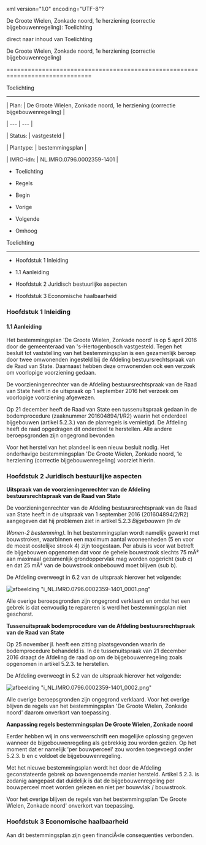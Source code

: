 xml version\="1\.0" encoding\="UTF\-8"?

De Groote Wielen, Zonkade noord, 1e herziening (correctie bijgebouwenregeling): Toelichting

direct naar inhoud van Toelichting

De Groote Wielen, Zonkade noord, 1e herziening (correctie bijgebouwenregeling)

==============================================================================

Toelichting

-----------

| Plan: | De Groote Wielen, Zonkade noord, 1e herziening (correctie bijgebouwenregeling) |

| --- | --- |

| Status: | vastgesteld |

| Plantype: | bestemmingsplan |

| IMRO\-idn: | NL.IMRO.0796\.0002359\-1401 |

* Toelichting

* Regels

* Begin

* Vorige

* Volgende

* Omhoog

Toelichting

-----------

* Hoofdstuk 1 Inleiding

+ 1\.1 Aanleiding

* Hoofdstuk 2 Juridisch bestuurlijke aspecten

* Hoofdstuk 3 Economische haalbaarheid

### Hoofdstuk 1 Inleiding

#### 1\.1 Aanleiding

Het bestemmingsplan 'De Groote Wielen, Zonkade noord' is op 5 april 2016 door de gemeenteraad van 's\-Hertogenbosch vastgesteld. Tegen het besluit tot vaststelling van het bestemmingsplan is een gezamenlijk beroep door twee omwonenden ingesteld bij de Afdeling bestuursrechtspraak van de Raad van State. Daarnaast hebben deze omwonenden ook een verzoek om voorlopige voorziening gedaan.

De voorzieningenrechter van de Afdeling bestuursrechtspraak van de Raad van State heeft in de uitspraak op 1 september 2016 het verzoek om voorlopige voorziening afgewezen.

Op 21 december heeft de Raad van State een tussenuitspraak gedaan in de bodemprocedure (zaaknummer 201604894/1/R2\) waarin het onderdeel bijgebouwen (artikel 5\.2\.3\.) van de planregels is vernietigd. De Afdeling heeft de raad opgedragen dit onderdeel te herstellen. Alle andere beroepsgronden zijn ongegrond bevonden

Voor het herstel van het plandeel is een nieuw besluit nodig. Het onderhavige bestemmingsplan 'De Groote Wielen, Zonkade noord, 1e herziening (correctie bijgebouwenregeling) voorziet hierin.

### Hoofdstuk 2 Juridisch bestuurlijke aspecten

**Uitspraak van de voorzieningenrechter van de Afdeling bestuursrechtspraak van de Raad van State**

De voorzieningenrechter van de Afdeling bestuursrechtspraak van de Raad van State heeft in de uitspraak van 1 september 2016 (201604894/2/R2\) aangegeven dat hij problemen ziet in artikel 5\.2\.3 *Bijgebouwen (in de*

*Wonen\-2 bestemming).* In het bestemmingsplan wordt namelijk gewerkt met bouwstroken, waarbinnen een maximum aantal wooneenheden (5 en voor de meest oostelijke strook 4\) zijn toegestaan. Per abuis is voor wat betreft de bijgebouwen opgenomen dat voor de gehele bouwstrook slechts 75 mÂ² aan maximaal gezamenlijk grondoppervlak mag worden opgericht (sub c) en dat 25 mÂ² van de bouwstrook onbebouwd moet blijven (sub b).

De Afdeling overweegt in 6\.2 van de uitspraak hierover het volgende:

![afbeelding "i_NL.IMRO.0796.0002359-1401_0001.png"](i_NL.IMRO.0796.0002359-1401_0001.png)

Alle overige beroepsgronden zijn ongegrond verklaard en omdat het een gebrek is dat eenvoudig te repareren is werd het bestemmingsplan niet geschorst.

**Tussenuitspraak bodemprocedure van de Afdeling bestuursrechtspraak van de Raad van State**

Op 25 november jl. heeft een zitting plaatsgevonden waarin de bodemprocedure behandeld is. In de tussenuitspraak van 21 december 2016 draagt de Afdeling de raad op om de bijgebouwenregeling zoals opgenomen in artikel 5\.2\.3\. te herstellen.

De Afdeling overweegt in 5\.2 van de uitspraak hierover het volgende:

![afbeelding "i_NL.IMRO.0796.0002359-1401_0002.png"](i_NL.IMRO.0796.0002359-1401_0002.png)

Alle overige beroepsgronden zijn ongegrond verklaard. Voor het overige blijven de regels van het bestemmingsplan 'De Groote Wielen, Zonkade noord' daarom onverkort van toepassing.

**Aanpassing regels bestemmingsplan De Groote Wielen, Zonkade noord**

Eerder hebben wij in ons verweerschrift een mogelijke oplossing gegeven wanneer de bijgebouwenregeling als gebrekkig zou worden gezien. Op het moment dat er namelijk 'per bouwperceel' zou worden toegevoegd onder 5\.2\.3\. b en c voldoet de bijgebouwenregeling.

Met het nieuwe bestemmingsplan wordt het door de Afdeling geconstateerde gebrek op bovengenoemde manier hersteld. Artikel 5\.2\.3\. is zodanig aangepast dat duidelijk is dat de bijgebouwenregeling per bouwperceel moet worden gelezen en niet per bouwvlak / bouwstrook.

Voor het overige blijven de regels van het bestemmingsplan 'De Groote Wielen, Zonkade noord' onverkort van toepassing.

### Hoofdstuk 3 Economische haalbaarheid

Aan dit bestemmingsplan zijn geen financiÃ«le consequenties verbonden.